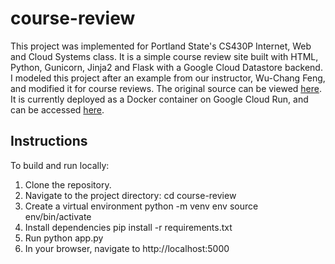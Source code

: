 # course-review
This project was implemented for Portland State's CS430P Internet, Web and Cloud Systems class. It is a simple
course review site built with HTML, Python, Gunicorn, Jinja2 and Flask with a Google Cloud Datastore backend. 
I modeled this project after an example from our instructor, Wu-Chang Feng, and modified it for course reviews. 
The original source can be viewed [here](https://github.com/wu4f/cs430-src). It is currently deployed as a Docker 
container on Google Cloud Run, and can be accessed [here](https://hw4-qu2dd6bijq-uw.a.run.app/).

## Instructions
To build and run locally:

1. Clone the repository.
2. Navigate to the project directory:
        cd course-review
3. Create a virtual environment
        python -m venv env
        source env/bin/activate
4. Install dependencies
        pip install -r requirements.txt
6. Run
        python app.py
7. In your browser, navigate to http://localhost:5000
